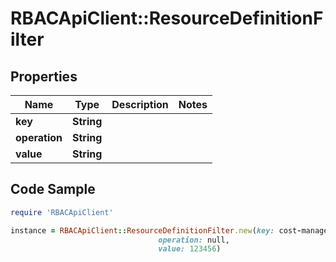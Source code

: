 # RBACApiClient::ResourceDefinitionFilter

## Properties

Name | Type | Description | Notes
------------ | ------------- | ------------- | -------------
**key** | **String** |  | 
**operation** | **String** |  | 
**value** | **String** |  | 

## Code Sample

```ruby
require 'RBACApiClient'

instance = RBACApiClient::ResourceDefinitionFilter.new(key: cost-management.aws.account,
                                 operation: null,
                                 value: 123456)
```


